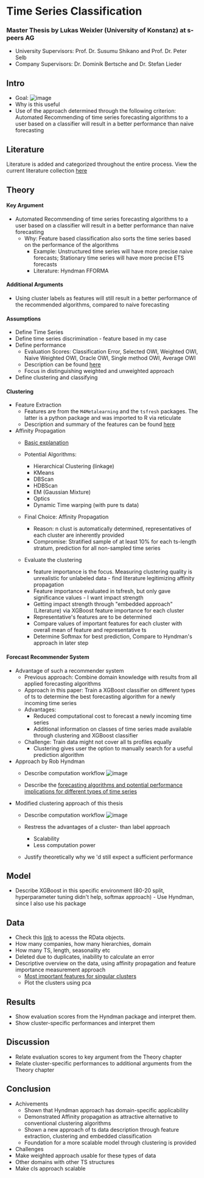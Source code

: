 # Time Series Classification
### Master Thesis by Lukas Weixler (University of Konstanz) at s-peers AG 
- University Supervisors: Prof. Dr. Susumu Shikano and Prof. Dr. Peter Selb
- Company Supervisors: Dr. Dominik Bertsche and Dr. Stefan Lieder


## Intro
- Goal: 
![image](https://user-images.githubusercontent.com/81747670/119829875-ff0c5880-befb-11eb-828e-32213fc5d2f0.png)
- Why is this useful
- Use of the approach determined through the following criterion: Automated Recommending of time series forecasting algorithms to a user based on a classifier will result in a better performance than naive forecasting 

## Literature
Literature is added and categorized throughout the entire process. View the current literature collection [here](https://github.com/s-peers/TSClassification/blob/master/theory/literature.MD)

## Theory
#### Key Argument
  - Automated Recommending of time series forecasting algorithms to a user based on a classifier will result in a better performance than naive forecasting
    - Why: Feature based classification also sorts the time series based on the performance of the algorithms
      - Example: Unstructured time series will have more precise naive forecasts; Stationary time series will have more precise ETS forecasts
      - Literature: Hyndman FFORMA
#### Additional Arguments
 - Using cluster labels as features will still result in a better performance of the recommended algorithms, compared to naive forecasting
 

#### Assumptions
  - Define Time Series
  - Define time series discrimination - feature based in my case
  - Define performance
    - Evaluation Scores: Classification Error, Selected OWI, Weighted OWI, Naive Weighted OWI, Oracle OWI, Single method OWI, Average OWI 
    - Description can be found [here](https://github.com/robjhyndman/M4metalearning/blob/master/docs/metalearning_example.md)
    - Focus in distinguishing weighted and unweighted approach
  - Define clustering and classifying



#### Clustering
  - Feature Extraction
    - Features are from the `M4Metalearning` and the `tsfresh` packages. The latter is a python package and was imported to R via reticulate
    - Description and summary of the features can be found [here](https://github.com/s-peers/TSClassification/blob/master/theory/Features.MD)   
  - Affinity Propagation
    - [Basic explanation](https://towardsdatascience.com/unsupervised-machine-learning-affinity-propagation-algorithm-explained-d1fef85f22c8)
    - Potential Algorithms:
      - Hierarchical Clustering (linkage)
      - KMeans
      - DBScan
      - HDBScan
      - EM (Gaussian Mixture)
      - Optics
      - Dynamic Time warping (with pure ts data)

    - Final Choice: Affinity Propagation
      - Reason: n clust is automatically determined, representatives of each cluster are inherently provided
      - Compromise: Stratified sample of at least 10% for each ts-length stratum, prediction for all non-sampled time series
    - Evaluate the clustering 
      - feature importance is the focus. Measuring clustering quality is unrealistic for unlabeled data - find literature legitimizing affinity propagation
      - Feature importance evaluated in tsfresh, but only gave significance values - I want impact strength
      - Getting impact strength through "embedded approach" (Literature) via XGBoost feature importance for each cluster
      - Representative's features are to be determined 
      - Compare values of important features for each cluster with overall mean of feature and representative ts
      - Determine Softmax for best prediction, Compare to Hyndman's approach in later step


#### Forecast Recommender System
  - Advantage of such a recommender system
    - Previous approach: Combine domain knowledge with results from all applied forecasting algorithms
    - Approach in this paper: Train a XGBoost classifier on different types of ts to determine the best forecasting algorithm for a newly incoming time series
    - Advantages: 
      - Reduced computational cost to forecast a newly incoming time series
      - Additional information on classes of time series made available through clustering and XGBoost classifier
    - Challenge: Train data might not cover all ts profiles equally
      - Clustering gives user the option to manually search for a useful prediction algorithm     
  - Approach by Rob Hyndman
    - Describe computation workflow
    ![image](https://user-images.githubusercontent.com/81747670/119799934-d9238b80-bedc-11eb-9fe1-d38ef99b950d.png)

    - Describe the [forecasting algorithms and potential performance implications for different types of time series](https://github.com/s-peers/TSClassification/blob/master/theory/algorithms.md)
  - Modified clustering approach of this thesis 
    - Describe computation workflow
    ![image](https://user-images.githubusercontent.com/81747670/119819330-8ce24680-bef0-11eb-8d61-4b2883d5fbb0.png)

    - Restress the advantages of a cluster- than label approach
      - Scalability
      - Less computation power
    - Justify theoretically why we 'd still expect a sufficient performance



## Model
- Describe XGBoost in this specific environment (80-20 split, hyperparameter tuning didn't help, softmax approach) - Use Hyndman, since I also use his package

## Data
- Check this [link](https://cloud.uni-konstanz.de/index.php/s/STq79pjw9LgiG7z) to acesss the RData objects.
- How many companies, how many hierarchies, domain
- How many TS, length, seasonality etc
- Deleted due to duplicates, inability to calculate an error
- Descriptive overview on the data, using affinity propagation and feature importance measurement approach
  - [Most important features for singular clusters](https://github.com/s-peers/TSClassification/issues/8)
  - Plot the clusters using pca

## Results
- Show evaluation scores from the Hyndman package and interpret them.
- Show cluster-specific performances and interpret them

## Discussion
- Relate evaluation scores to key argument from the Theory chapter
- Relate cluster-specific performances to additional arguments from the Theory chapter

## Conclusion
- Achivements
  - Shown that Hyndman approach has domain-specific applicability
  - Demonstrated Affinity propagation as attractive alternative to conventional clustering algorithms
  - Shown a new approach of ts data description through feature extraction, clustering and embedded classification
  - Foundation for a more scalable model through clustering is provided
 - Challenges
  - Make weighted approach usable for these types of data
  - Other domains with other TS structures
  - Make cls approach scalable 

